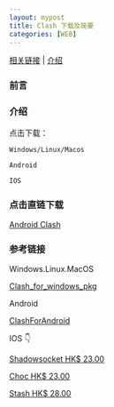```yaml
---
layout: mypost
title: Clash 下载及简要
categories: [WEB]
---
```



<p><a href="#%E5%8F%82%E8%80%83%E9%93%BE%E6%8E%A5">相关链接</a> | <a href="#%E4%BB%8B%E7%BB%8D">介绍</a></p>



<h3 class="wp-block-heading" id="前言">前言</h3>



<h3 class="wp-block-heading" id="介绍">介绍</h3>



<p>点击下载：</p>



<pre class="wp-block-code"><code>Windows/Linux/Macos

Android

IOS</code></pre>



<h3 class="wp-block-heading" id="点击直链下载">点击直链下载</h3>



<p><a href="https://github.com/Kr328/ClashForAndroid/releases/tag/v2.5.12">Android Clash</a></p>



<h3 class="wp-block-heading" id="参考链接">参考链接</h3>



<p>Windows.Linux.MacOS</p>



<p><a href="https://github.com/Fndroid/clash_for_windows_pkg">Clash_for_windows_pkg</a></p>



<p>Android</p>



<p><a href="https://github.com/Kr328/ClashForAndroid">ClashForAndroid</a></p>



<p>IOS 👇</p>



<p><a href="https://apps.apple.com/hk/app/shadowrocket/id932747118">Shadowsocket HK$ 23.00</a></p>



<p><a href="https://apps.apple.com/hk/app/choc/id1582542227">Choc HK$ 23.00</a></p>



<p><a href="https://apps.apple.com/hk/app/stash/id1596063349">Stash HK$ 28.00</a></p>
</div>
